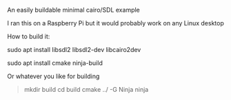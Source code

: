 An easily buildable minimal cairo/SDL example 

I ran this on a Raspberry Pi but it would probably work on any Linux desktop

How to build it:

sudo apt install libsdl2 libsdl2-dev libcairo2dev

sudo apt install cmake ninja-build

Or whatever you like for building

>mkdir build
>cd build
>cmake ../ -G Ninja
>ninja

